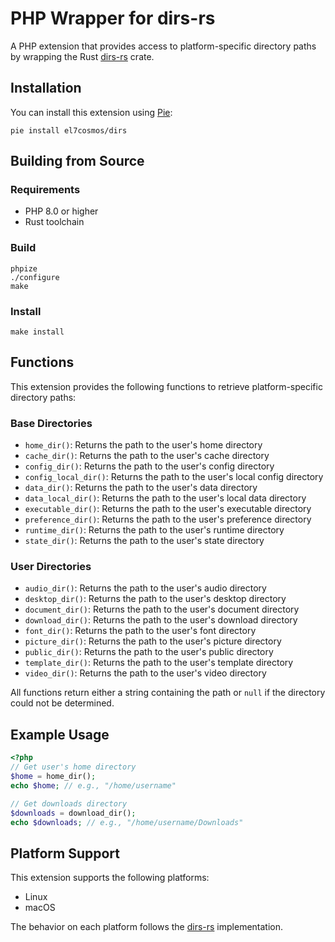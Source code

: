 # PHP Wrapper for dirs-rs

A PHP extension that provides access to platform-specific directory paths by wrapping the
Rust [dirs-rs](https://codeberg.org/dirs/dirs-rs) crate.

## Installation

You can install this extension using [Pie](https://github.com/php/pie):

```shell
pie install el7cosmos/dirs
```

## Building from Source

### Requirements

- PHP 8.0 or higher
- Rust toolchain

### Build

```shell
phpize
./configure
make
```

### Install

```shell
make install
```

## Functions

This extension provides the following functions to retrieve platform-specific directory paths:

### Base Directories

- `home_dir()`: Returns the path to the user's home directory
- `cache_dir()`: Returns the path to the user's cache directory
- `config_dir()`: Returns the path to the user's config directory
- `config_local_dir()`: Returns the path to the user's local config directory
- `data_dir()`: Returns the path to the user's data directory
- `data_local_dir()`: Returns the path to the user's local data directory
- `executable_dir()`: Returns the path to the user's executable directory
- `preference_dir()`: Returns the path to the user's preference directory
- `runtime_dir()`: Returns the path to the user's runtime directory
- `state_dir()`: Returns the path to the user's state directory

### User Directories

- `audio_dir()`: Returns the path to the user's audio directory
- `desktop_dir()`: Returns the path to the user's desktop directory
- `document_dir()`: Returns the path to the user's document directory
- `download_dir()`: Returns the path to the user's download directory
- `font_dir()`: Returns the path to the user's font directory
- `picture_dir()`: Returns the path to the user's picture directory
- `public_dir()`: Returns the path to the user's public directory
- `template_dir()`: Returns the path to the user's template directory
- `video_dir()`: Returns the path to the user's video directory

All functions return either a string containing the path or `null` if the directory could not be determined.

## Example Usage

```php
<?php
// Get user's home directory
$home = home_dir();
echo $home; // e.g., "/home/username"

// Get downloads directory
$downloads = download_dir();
echo $downloads; // e.g., "/home/username/Downloads"
```

## Platform Support

This extension supports the following platforms:

- Linux
- macOS

The behavior on each platform follows the [dirs-rs](https://codeberg.org/dirs/dirs-rs) implementation.
